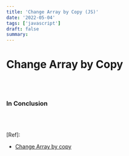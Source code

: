 ```yaml
---
title: 'Change Array by Copy (JS)'
date: '2022-05-04'
tags: ['javascript']
draft: false
summary:
---
```


# Change Array by Copy

<br /><br />

### In Conclusion

<br /><br />

[Ref]:

- [Change Array by copy](https://github.com/tc39/proposal-change-array-by-copy)

<br /><br /><br />
